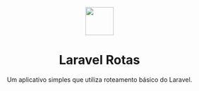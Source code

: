 <p align="center">
	<img src="https://emojipedia-us.s3.dualstack.us-west-1.amazonaws.com/thumbs/120/apple/325/pile-of-poo_1f4a9.png" width="64px" height="64px" />
</p>
<h1 align="center">Laravel Rotas</h1>
<p align="center">Um aplicativo simples que utiliza roteamento básico do Laravel.</p>
